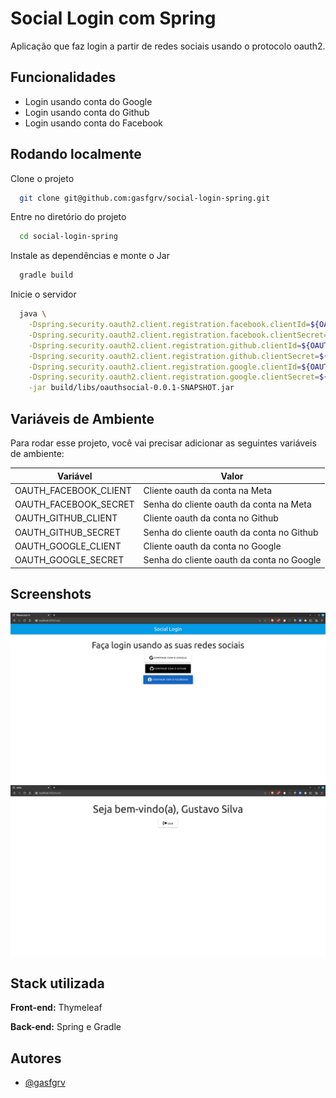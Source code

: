 
# Social Login com Spring

Aplicação que faz login a partir de redes sociais usando o protocolo oauth2.


## Funcionalidades

- Login usando conta do Google
- Login usando conta do Github
- Login usando conta do Facebook



## Rodando localmente

Clone o projeto

```bash
  git clone git@github.com:gasfgrv/social-login-spring.git
```

Entre no diretório do projeto

```bash
  cd social-login-spring
```

Instale as dependências e monte o Jar

```bash
  gradle build
```

Inicie o servidor

```bash
  java \
    -Dspring.security.oauth2.client.registration.facebook.clientId=${OAUTH_FACEBOOK_CLIENT} \
    -Dspring.security.oauth2.client.registration.facebook.clientSecret=${OAUTH_FACEBOOK_SECRET} \
    -Dspring.security.oauth2.client.registration.github.clientId=${OAUTH_GITHUB_CLIENT} \
    -Dspring.security.oauth2.client.registration.github.clientSecret=${OAUTH_GITHUB_SECRET} \
    -Dspring.security.oauth2.client.registration.google.clientId=${OAUTH_GOOGLE_CLIENT} \
    -Dspring.security.oauth2.client.registration.google.clientSecret=${OAUTH_GOOGLE_SECRET} \
    -jar build/libs/oauthsocial-0.0.1-SNAPSHOT.jar
```


## Variáveis de Ambiente

Para rodar esse projeto, você vai precisar adicionar as seguintes variáveis de ambiente:

| Variável              | Valor                                     |
|-----------------------|-------------------------------------------|
| OAUTH_FACEBOOK_CLIENT | Cliente oauth da conta na Meta            |
| OAUTH_FACEBOOK_SECRET | Senha do cliente oauth da conta na Meta   |
| OAUTH_GITHUB_CLIENT   | Cliente oauth da conta no Github          |
| OAUTH_GITHUB_SECRET   | Senha do cliente oauth da conta no Github |
| OAUTH_GOOGLE_CLIENT   | Cliente oauth da conta no Google          |
| OAUTH_GOOGLE_SECRET   | Senha do cliente oauth da conta no Google |


## Screenshots

![Login page](docs/login.png)
![Login page](docs/home.png)


## Stack utilizada

**Front-end:** Thymeleaf

**Back-end:** Spring e Gradle


## Autores

- [@gasfgrv](https://www.github.com/gasfgrv)

